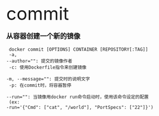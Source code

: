 <font size=8 >commit</font>
<br/>
<br/>
<font size=4>**从容器创建一个新的镜像**</font>
<br/>
<br/>
<code> docker commit [OPTIONS] CONTAINER [REPOSITORY[:TAG]]<br/>
-a, --author="": 提交的镜像作者<br/>
-c: 使用Dockerfile指令来创建镜像<br/>
-m, --message="": 提交时的说明文字<br/>
-p: 在commit时，将容器暂停<br/>
--run="": 当镜像用docker run命令启动时，使用该命令设定的配置<br/>
(ex: -run='{"Cmd": ["cat", "/world"], "PortSpecs": ["22"]}')
</code>
   	
	
    
    
    
    
    
    
	 
     




  